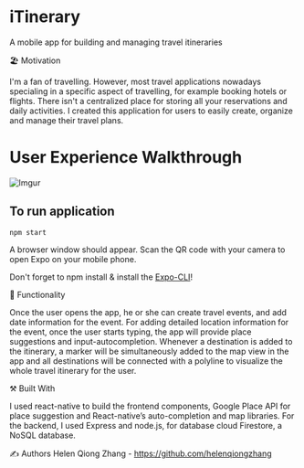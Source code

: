 # iTinerary
A mobile app for building and managing travel itineraries

🏖️ Motivation

I'm a fan of travelling. However, most travel applications nowadays specialing in a specific aspect of travelling, for example booking hotels or flights. There isn't a centralized place for storing all your reservations and daily activities. I created this application for users to easily create, organize and manage their travel plans. 

# User Experience Walkthrough

![Imgur](https://i.imgur.com/apatygz.jpg)

## To run application

`npm start`

A browser window should appear. Scan the QR code with your camera to open Expo on your mobile phone.

Don't forget to npm install & install the [Expo-CLI](https://facebook.github.io/react-native/docs/getting-started)!


🛒 Functionality

Once the user opens the app, he or she can create travel events, and add date information for the event. For adding detailed location information for the event, once the user starts typing, the app will provide place suggestions and input-autocompletion.  Whenever a destination is added to the itinerary, a marker will be simultaneously added to the map view in the app and all destinations will be connected with a polyline to visualize the whole travel itinerary for the user.

⚒ Built With

I used react-native to build the frontend components, Google Place API for place suggestion and React-native’s auto-completion and map libraries. For the backend, I used Express and node.js, for database cloud Firestore, a NoSQL database. 

✍ Authors
Helen Qiong Zhang - https://github.com/helenqiongzhang


